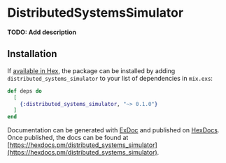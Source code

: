# DistributedSystemsSimulator

**TODO: Add description**

## Installation

If [available in Hex](https://hex.pm/docs/publish), the package can be installed
by adding `distributed_systems_simulator` to your list of dependencies in `mix.exs`:

```elixir
def deps do
  [
    {:distributed_systems_simulator, "~> 0.1.0"}
  ]
end
```

Documentation can be generated with [ExDoc](https://github.com/elixir-lang/ex_doc)
and published on [HexDocs](https://hexdocs.pm). Once published, the docs can
be found at [https://hexdocs.pm/distributed_systems_simulator](https://hexdocs.pm/distributed_systems_simulator).

